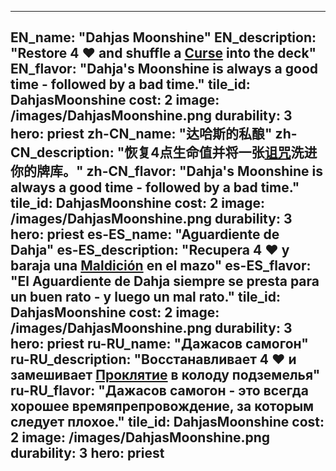 ---

EN_name: "Dahjas Moonshine"
EN_description: "Restore 4 ❤️ and shuffle a <u>Curse</u> into the deck"
EN_flavor: "Dahja's Moonshine is always a good time - followed by a bad time."
tile_id: DahjasMoonshine
cost: 2
image: /images/DahjasMoonshine.png
durability: 3
hero: priest
zh-CN_name: "达哈斯的私酿"
zh-CN_description: "恢复4点生命值并将一张<u>诅咒</u>洗进你的牌库。"
zh-CN_flavor: "Dahja's Moonshine is always a good time - followed by a bad time."
tile_id: DahjasMoonshine
cost: 2
image: /images/DahjasMoonshine.png
durability: 3
hero: priest
es-ES_name: "Aguardiente de Dahja"
es-ES_description: "Recupera 4 ❤️ y baraja una <u>Maldición</u> en el mazo"
es-ES_flavor: "El Aguardiente de Dahja siempre se presta para un buen rato - y luego un mal rato."
tile_id: DahjasMoonshine
cost: 2
image: /images/DahjasMoonshine.png
durability: 3
hero: priest
ru-RU_name: "Дажасов самогон"
ru-RU_description: "Восстанавливает 4 ❤️ и замешивает <u>Проклятие</u> в колоду подземелья"
ru-RU_flavor: "Дажасов самогон - это всегда хорошее времяпрепровождение, за которым следует плохое."
tile_id: DahjasMoonshine
cost: 2
image: /images/DahjasMoonshine.png
durability: 3
hero: priest
---